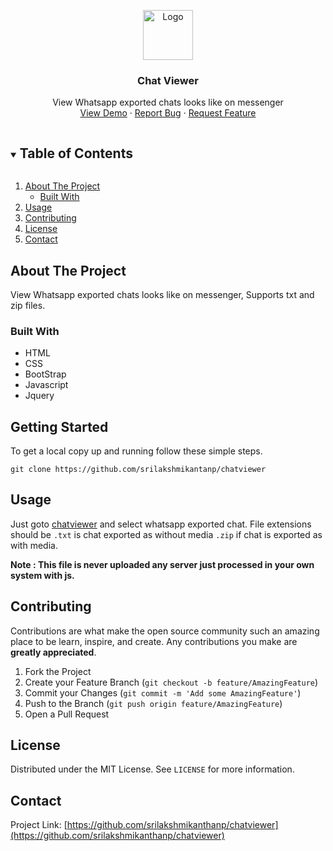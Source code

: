 <!--
 Copyright (c) 2021 Sri Lakshmi Kanthan P
 
 This software is released under the MIT License.
 https://opensource.org/licenses/MIT
-->

<p align="center">
  <a href="https://github.com/srilakshmikanthanp/charviewer">
    <img src="assets/image/logo.ico" alt="Logo" width="80" height="80">
  </a>

  <h3 align="center">Chat Viewer</h3>

  <p align="center">
    View Whatsapp exported chats looks like on messenger
    <br />
    <a href="https://srilakshmikanthanp.github.io/chatviewer">View Demo</a>
    ·
    <a href="https://github.com/srilakshmikanthanp/charviewer/issues">Report Bug</a>
    ·
    <a href="https://github.com/srilakshmikanthanp/charviewer/issues">Request Feature</a>
  </p>
</p>


<!-- TABLE OF CONTENTS -->
<details open="open">
  <summary><h2 style="display: inline-block">Table of Contents</h2></summary>
  <ol>
    <li>
      <a href="#about-the-project">About The Project</a>
      <ul>
        <li><a href="#built-with">Built With</a></li>
      </ul>
    </li>
    <li><a href="#usage">Usage</a></li>
    <li><a href="#contributing">Contributing</a></li>
    <li><a href="#license">License</a></li>
    <li><a href="#contact">Contact</a></li>
  </ol>
</details>



<!-- ABOUT THE PROJECT -->
## About The Project

View Whatsapp exported chats looks like on messenger, Supports txt and zip files.

### Built With

* HTML
* CSS
* BootStrap
* Javascript
* Jquery


<!-- GETTING STARTED -->
## Getting Started

To get a local copy up and running follow these simple steps.

~~~shell
git clone https://github.com/srilakshmikantanp/chatviewer
~~~

<!-- USAGE EXAMPLES -->
## Usage

Just goto [chatviewer](https://srilakshmikanthanp.github.io/chatviewer) and select whatsapp exported chat. File extensions should be `.txt` is chat exported as without media `.zip` if chat is exported as with media.

**Note : This file is never uploaded any server just processed in your own system with js.**

<!-- CONTRIBUTING -->
## Contributing

Contributions are what make the open source community such an amazing place to be learn, inspire, and create. Any contributions you make are **greatly appreciated**.

1. Fork the Project
2. Create your Feature Branch (`git checkout -b feature/AmazingFeature`)
3. Commit your Changes (`git commit -m 'Add some AmazingFeature'`)
4. Push to the Branch (`git push origin feature/AmazingFeature`)
5. Open a Pull Request

<!-- LICENSE -->
## License

Distributed under the MIT License. See `LICENSE` for more information.

<!-- CONTACT -->
## Contact

Project Link: [https://github.com/srilakshmikanthanp/chatviewer](https://github.com/srilakshmikanthanp/chatviewer)
